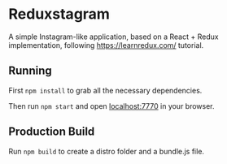 # Reduxstagram

A simple Instagram-like application, based on a React + Redux implementation, following <https://learnredux.com/> tutorial.

## Running

First `npm install` to grab all the necessary dependencies. 

Then run `npm start` and open <localhost:7770> in your browser.

## Production Build

Run `npm build` to create a distro folder and a bundle.js file.
